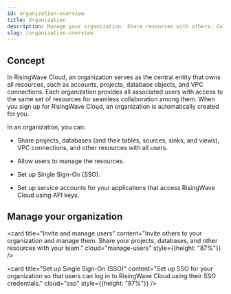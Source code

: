 ```yaml
---
id: organization-overview
title: Organization
description: Manage your organization. Share resources with others. Collaborate with your team.
slug: /organization-overview
---
```


## Concept

In RisingWave Cloud, an organization serves as the central entity that owns all resources, such as accounts, projects, database objects, and VPC connections. Each organization provides all associated users with access to the same set of resources for seamless collaboration among them. When you sign up for RisingWave Cloud, an organization is automatically created for you. 

In an organization, you can:

- Share projects, databases (and their tables, sources, sinks, and views), VPC connections, and other resources with all users.

- Allow users to manage the resources.

- Set up Single Sign-On (SSO).

- Set up service accounts for your applications that access RisingWave Cloud using API keys.


## Manage your organization

<grid
 container
 direction="row"
 spacing="15"
 justifyContent="space-between"
 justifyItems="stretch"
 alignItems="stretch">

<grid item xs={12} sm={6} md={6}>

<card
title="Invite and manage users"
content="Invite others to your organization and manage them. Share your projects, databases, and other resources with your team."
cloud="manage-users"
style={{height: "87%"}}
/>

</grid>

<grid item xs={12} sm={6} md={6}>

<card
title="Set up Single Sign-On (SSO)"
content="Set up SSO for your organization so that users can log in to RisingWave Cloud using their SSO credentials."
cloud="sso"
style={{height: "87%"}}
/>
  
</grid>

</grid>

<!-- 
<grid
 container
 direction="row"
 spacing="15"
 justifyContent="space-between"
 justifyItems="stretch"
 alignItems="stretch">

<grid item xs={12} sm={6} md={6}>

<card
title="Set up service accounts"
content="Set up service accounts for your applications that access RisingWave Cloud using API keys."
cloud="organization-service-account"
style={{height: "87%"}}
/>
  
</grid>

<grid item xs={12} sm={6} md={6}>


  
</grid>

</grid> -->
